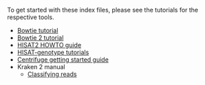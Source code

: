 To get started with these index files, please see the tutorials for the respective tools.

* [Bowtie tutorial](http://bowtie-bio.sourceforge.net/tutorial.shtml)
* [Bowtie 2 tutorial](http://bowtie-bio.sourceforge.net/bowtie2/manual.shtml#getting-started-with-bowtie-2-lambda-phage-example)
* [HISAT2 HOWTO guide](https://daehwankimlab.github.io/hisat2/howto/)
* [HISAT-genotype tutorials](http://ccb.jhu.edu/hisat-genotype/index.php/Main:Tutorial)
* [Centrifuge getting started guide](https://ccb.jhu.edu/software/centrifuge/manual.shtml#getting-started-with-centrifuge)
* Kraken 2 manual
    * [Classifying reads](https://github.com/DerrickWood/kraken2/wiki/Manual#classification)
